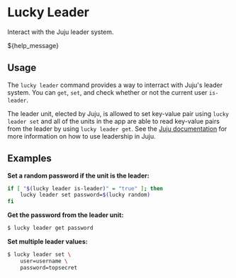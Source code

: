 # Lucky Leader

Interact with the Juju leader system.

${help_message}

## Usage

The `lucky leader` command provides a way to interract with Juju's leader system. You can `get`, `set`, and check whether or not the current user `is-leader`.

The leader unit, elected by Juju, is allowed to set key-value pair using `lucky leader set` and all of the units in the app are able to read key-value pairs from the leader by using `lucky leader get`. See the [Juju documentation](https://discourse.jujucharms.com/t/implementing-leadership/1124) for more information on how to use leadership in Juju.

## Examples

**Set a random password if the unit is the leader:**

```bash
if [ "$(lucky leader is-leader)" = "true" ]; then
    lucky leader set password=$(lucky random)
fi
```

**Get the password from the leader unit:**

```bash
$ lucky leader get password
```

**Set multiple leader values:**

```bash
$ lucky leader set \
    user=username \
    password=topsecret
```
